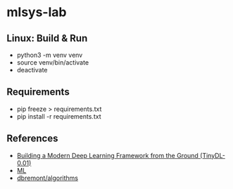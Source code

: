 # mlsys-lab




## Linux: Build & Run

- python3 -m venv venv
- source venv/bin/activate
- deactivate

## Requirements

- pip freeze > requirements.txt
- pip install -r requirements.txt

## References

- [Building a Modern Deep Learning Framework from the Ground (TinyDL-0.01)](https://www.alibabacloud.com/blog/building-a-modern-deep-learning-framework-from-the-ground-tinydl-0-01_601646)
- [ML](https://righteous-guardian-68f.notion.site/ML-114ca235981a437e96ddea1a3a0bc908?source=copy_link)
- [dbremont/algorithms](https://github.com/dbremont/algorithms)
